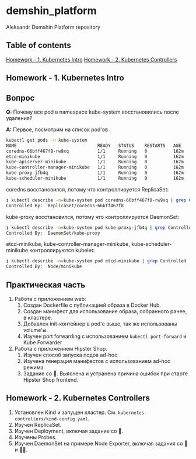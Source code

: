 # demshin_platform

Aleksandr Demshin Platform repository

## Table of contents

[Homework - 1. Kubernetes Intro](#homework---1-kubernetes-intro)
[Homework - 2. Kubernetes Controllers](#homework---2-kubernetes-controllers)

## Homework - 1. Kubernetes Intro

## Вопрос

**Q:** Почему все pod в namespace kube-system восстановились после удаления?

**A:** Первое, посмотрим на список pod'ов

```bash
kubectl get pods -n kube-system
NAME                               READY   STATUS    RESTARTS   AGE
coredns-66bff467f8-rw9xq           1/1     Running   0          162m
etcd-minikube                      1/1     Running   0          162m
kube-apiserver-minikube            1/1     Running   0          162m
kube-controller-manager-minikube   1/1     Running   0          162m
kube-proxy-jfb4q                   1/1     Running   0          162m
kube-scheduler-minikube            1/1     Running   0          162m
```

coredns восстановился, потому что контроллируется ReplicaSet:

```bash
❯ kubectl describe -n=kube-system pod coredns-66bff467f8-rw9xq | grep Controlled
Controlled By:  ReplicaSet/coredns-66bff467f8
```

kube-proxy восстановился, потому что контроллируется DaemonSet:

```bash
❯ kubectl describe -n=kube-system pod kube-proxy-jfb4q | grep Controlled
Controlled By:  DaemonSet/kube-proxy
```

etcd-minikube, kube-controller-manager-minikube, kube-scheduler-minikube контроллируются kubelet:

```bash
❯ kubectl describe -n=kube-system pod etcd-minikube | grep Controlled
Controlled By:  Node/minikube
```

## Практическая часть

1. Работа с приложением web:
   1. Создан Dockerfile c публикацией образа в Docker Hub.
   2. Создан манифест для использование образа, собранного ранее, в кластере.
   3. Добавлен init-контейнер в pod'е выше, так же использованы volume'ы.
   4. Изучен port forwarding с использованием `kubectl port-forward` и Kube Forwarder
2. Работа с приложением Hipster Shop.
   1. Изучен способ запуска подов ad-hoc.
   2. Изучена генерация манифестов с использованием ad-hoc режима.
   3. Задание со 🌟. Выяснена и устранена причина ошибок при старте Hipster Shop frontend.

## Homework - 2. Kubernetes Controllers

1. Установлен Kind и запущен кластер. См. `kubernetes-controllers/kind-config.yaml`.
2. Изучен ReplicaSet.
3. Изучен Deployment, включая задание со 🌟.
4. Изучены Probes.
5. Изучен DaemonSet на примере Node Exporter, включая задания со 🌟 и 🌟🌟.
